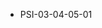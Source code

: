 <!--
    ATTENTION: This file was generated via gradle!
               Do NOT manually edit this file! Any such changes will be overwritten!
-->
* PSI-03-04-05-01
